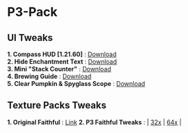 # P3-Pack

## UI Tweaks
**1. Compass HUD [1.21.60]** : [Download](https://github.com/Xodernz/P3-Compass-and-Clock-HUD/releases/download/1.21.60/P3.Compass.HUD.mcpack)\
**2. Hide Enchantment Text** : [Download](https://github.com/Xodernz/Hide-Enchantment-Text/releases/download/1.0.0/Hide.Enchant.mcpack)\
**3. Mini "Stack Counter"** : [Download](https://github.com/Xodernz/Mini-Stack-Counter/releases/download/1.0/mini.stack.counter.mcpack)\
**4. Brewing Guide** : [Download](https://github.com/Xodernz/Brewing-Guide/releases/download/1.0/Brewing.Guide.mcpack)\
**5. Clear Pumpkin & Spyglass Scope** : [Download](https://github.com/Xodernz/Clear-Pumpkin-Spyglass/releases/download/1.0/Clear.Pumpkin.Spyglass.mcpack)

## Texture Packs Tweaks
**1. Original Faithful** : [Link](https://faithfulpack.net/)
**2. P3 Faithful Tweaks** : | [32x](https://github.com/Xodernz/P3-Faithful-Tweaks/releases/download/1.0/P3.Faithfull.Tweaks.32x.mcpack) | [64x](https://github.com/Xodernz/P3-Faithful-Tweaks/releases/download/1.0/P3.Faithfull.Tweaks.32x.mcpack) |
